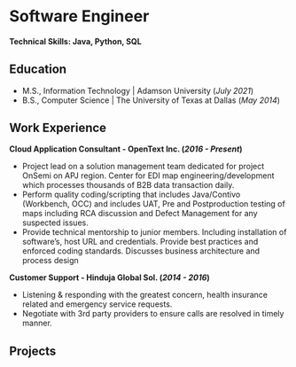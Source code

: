 # Software Engineer

#### Technical Skills: Java, Python, SQL

## Education							       		
- M.S., Information Technology	| Adamson University (_July 2021_)	 			        		
- B.S., Computer Science | The University of Texas at Dallas (_May 2014_)

## Work Experience
**Cloud Application Consultant - OpenText Inc. (_2016 - Present_)**
- Project lead on a solution management team dedicated for project OnSemi on APJ region. Center for EDI map engineering/development which processes thousands of B2B data transaction daily.
- Perform quality coding/scripting that includes Java/Contivo (Workbench, OCC) and includes UAT, Pre and Postproduction testing of maps including RCA discussion and Defect Management for any suspected issues.
- Provide technical mentorship to junior members. Including installation of software’s, host URL and credentials. Provide best practices and enforced coding standards. Discusses business architecture and process design

**Customer Support - Hinduja Global Sol. (_2014 - 2016_)**
- Listening & responding with the greatest concern, health insurance related and emergency service requests.
- Negotiate with 3rd party providers to ensure calls are resolved in timely manner.

## Projects
### 
